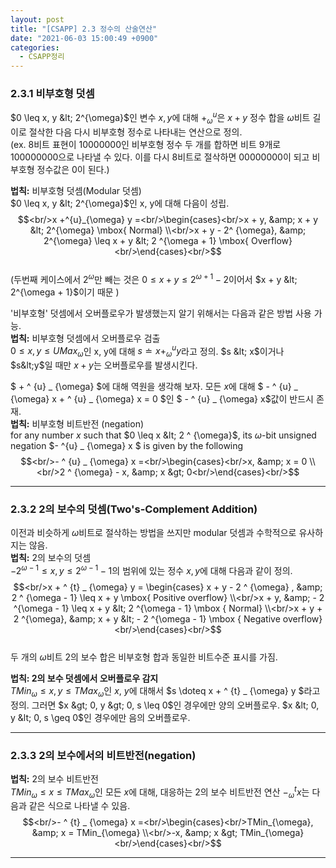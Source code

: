 ```yaml
---
layout: post
title: "[CSAPP] 2.3 정수의 산술연산"
date: "2021-06-03 15:00:49 +0900"
categories:
  - CSAPP정리
---
```

### 2\.3\.1 비부호형 덧셈



 $0 \leq x, y &lt; 2^{\omega}$인 변수 $x, y$에 대해
 $+^{u}_{\omega}$은 $x+y$ 정수 합을 $\omega$비트 길이로
 절삭한 다음 다시 비부호형 정수로 나타내는 연산으로 정의.  
(ex.
 8비트 표현이 10000000인 비부호형 정수 두 개를 합하면 비트
 9개로 100000000으로 나타낼 수 있다. 이를 다시 8비트로
 절삭하면 00000000이 되고 비부호형 정수값은 0이 된다.)
 



**법칙:** 비부호형 덧셈(Modular 덧셈)  
$0
                    \leq x, y &lt; 2^{\omega}$인 x, y에 대해 다음이 성립.  
$$<br/>x
                    +^{u}_{\omega} y =<br/>\begin{cases}<br/>x + y, &amp; x +
                    y &lt; 2^{\omega} \mbox{ Normal} \\<br/>x + y - 2^
                    {\omega}, &amp; 2^{\omega} \leq x + y &lt; 2 ^{\omega + 1}
                    \mbox{ Overflow}<br/>\end{cases}<br/>$$  
(두번째
 케이스에서 $2^\omega$만 빼는 것은 $0 \leq x + y \leq
                    2^{\omega + 1} - 2$이어서 $x + y &lt; 2^{\omega + 1}$이기
 때문 )
 



 '비부호형' 덧셈에서 오버플로우가 발생했는지 알기
 위해서는 다음과 같은 방법 사용 가능.  
**법칙:**
 비부호형 덧셈에서 오버플로우 검출  
$0 \leq x, y \leq
                    UMax_{\omega}$인 x, y에 대해 $s \doteq x +^{u}_{\omega}
                    y$라고 정의. $s &lt; x$이거나 $s&lt;y$일 때만 $x+y$는
 오버플로우를 발생시킨다.
 



 $ + ^ {u} _ {\omega} $에 대해 역원을 생각해 보자. 모든 $x$에
 대해 $ - ^ {u} _ {\omega} x + ^ {u} _ {\omega} x = 0 $인 $ -
                    ^ {u} _ {\omega} x$값이 반드시 존재.  
**법칙:**
 비부호형 비트반전 (negation)  
for any number $x$ such
 that $0 \leq x &lt; 2 ^ {\omega}$, its $\omega$\-bit unsigned
 negation $- ^{u} _ {\omega} x $ is given by the following  
$$<br/>-
                    ^ {u} _ {\omega} x =<br/>\begin{cases}<br/>x, &amp; x = 0
                    \\<br/>2 ^ {\omega} - x, &amp; x &gt; 0<br/>\end{cases}<br/>$$
 




---


### 2\.3\.2 2의 보수의 덧셈(Two's\-Complement Addition)



 이전과 비슷하게 $\omega$비트로 절삭하는 방법을 쓰지만
 modular 덧셈과 수학적으로 유사하지는 않음.  
**법칙:**
 2의 보수의 덧셈  
$-2^{\omega - 1} \leq x, y \leq
                    2^{\omega - 1} - 1$의 범위에 있는 정수 $x, y$에 대해 다음과
 같이 정의.  
$$<br/>x + ^ {t} _ {\omega} y =
                    \begin{cases} x + y - 2 ^ {\omega} , &amp; 2 ^ {\omega - 1}
                    \leq x + y \mbox{ Positive overflow} \\<br/>x + y, &amp; -
                    2 ^{\omega - 1} \leq x + y &lt; 2 ^{\omega - 1} \mbox {
                    Normal} \\<br/>x + y + 2 ^{\omega}, &amp; x + y &lt; - 2
                    ^{\omega - 1} \mbox { Negative overflow}<br/>\end{cases}<br/>$$  
두
 개의 $\omega$비트 2의 보수 합은 비부호형 합과 동일한
 비트수준 표시를 가짐.
 



**법칙: 2의 보수 덧셈에서 오버플로우 감지**  
$TMin_{\omega} \leq x, y \leq TMax_{\omega}$인 $x$,
 $y$에 대해서 $s \doteq x + ^ {t} _ {\omega} y $라고 정의.
 그러면 $x &gt; 0, y &gt; 0, s \leq 0$인 경우에만 양의
 오버플로우. $x &lt; 0, y &lt; 0, s \geq 0$인 경우에만 음의
 오버플로우.
 




---


### 2\.3\.3 2의 보수에서의 비트반전(negation)



**법칙:** 2의 보수 비트반전  
$TMin_{\omega}
                    \leq x \leq TMax_{\omega}$인 모든 $x$에 대해, 대응하는 2의
 보수 비트반전 연산 $- ^ {t} _ {\omega} x$는 다음과 같은
 식으로 나타낼 수 있음.  
$$<br/>- ^ {t} _ {\omega} x
                    =<br/>\begin{cases}<br/>TMin_{\omega}, &amp; x =
                    TMin_{\omega} \\<br/>-x, &amp; x &gt; TMin_{\omega}<br/>\end{cases}<br/>$$
 




---
